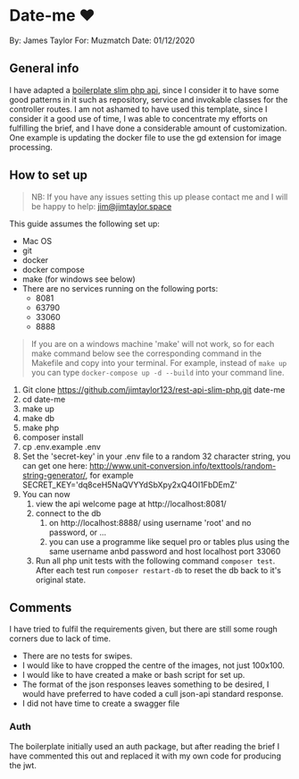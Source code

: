 # Date-me  ❤️

By: James Taylor
For: Muzmatch
Date: 01/12/2020

## General info

I have adapted a [boilerplate slim php api](https://github.com/maurobonfietti/rest-api-slim-php), since I consider it to have some good patterns in it such as repository, service and invokable classes for the controller routes.
I am not ashamed to have used this template, since I consider it a good use of time, I was able to concentrate my efforts on fulfilling the brief, and I have done a considerable amount of customization. One example is updating the docker file to use the gd extension for image processing.
## How to set up

> NB: If you have any issues setting this up please contact me and I will be happy to help: jim@jimtaylor.space

This guide assumes the following set up: 

* Mac OS
* git
* docker
* docker compose
* make (for windows see below)
* There are no services running on the following ports:
  * 8081
  * 63790
  * 33060
  * 8888

> If you are on a windows machine 'make' will not work, so for each make command below see the corresponding command in the Makefile and copy into your terminal. For example, instead of `make up` you can type `docker-compose up -d --build` into your command line.

1. Git clone https://github.com/jimtaylor123/rest-api-slim-php.git date-me
2. cd date-me
3. make up
4. make db
5. make php
6. composer install
7. cp .env.example .env
8. Set the 'secret-key' in your .env file to a random 32 character string, you can get one here: http://www.unit-conversion.info/texttools/random-string-generator/, for example SECRET_KEY='dq8ceH5NaQVYYdSbXpy2xQ4OI1FbDEmZ'
9. You can now 
   1. view the api welcome page at http://localhost:8081/
   2.  connect to the db 
       1.  on http://localhost:8888/ using username 'root' and no password, or ...
       2.  you can use a programme like sequel pro or tables plus using the same username anbd password and host localhost port 33060
   3. Run all php unit tests with the following command `composer test`. After each test run `composer restart-db` to reset the db back to it's original state.

## Comments 

I have tried to fulfil the requirements given, but there are still some rough corners due to lack of time.

* There are no tests for swipes. 
* I would like to have cropped the centre of the images, not just 100x100.
* I would like to have created a make or bash script for set up.
* The format of the json responses leaves something to be desired, I would have preferred to have coded a cull json-api standard response.
* I did not have time to create a swagger file

### Auth

The boilerplate initially used an auth package, but after reading the brief I have commented this out and replaced it with my own code for producing the jwt. 
